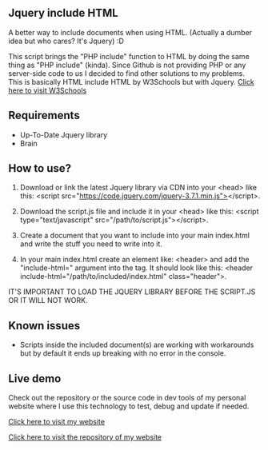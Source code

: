 ## Jquery include HTML

A better way to include documents when using HTML. (Actually a dumber idea but who cares? It's Jquery) :D

This script brings the "PHP include" function to HTML by doing the same thing as "PHP include" (kinda). Since Github is not providing PHP or any server-side code to us I decided to find other solutions to my problems.
This is basically HTML include HTML by W3Schools but with Jquery. <a href="https://www.w3schools.com/howto/howto_html_include.asp" target="blank">Click here to visit W3Schools</a>

## Requirements

- Up-To-Date Jquery library
- Brain

## How to use?

1. Download or link the latest Jquery library via CDN into your &lt;head&gt; like this: &lt;script src="https://code.jquery.com/jquery-3.7.1.min.js"></script&gt;.

2. Download the script.js file and include it in your &lt;head&gt; like this: &lt;script type="text/javascript" src="/path/to/script.js"></script&gt;.

3. Create a document that you want to include into your main index.html and write the stuff you need to write into it.

4. In your main index.html create an element like: &lt;header&gt; and add the "include-html=" argument into the tag. It should look like this: &lt;header include-html="/path/to/included/index.html" class="header"&gt;.
   
IT'S IMPORTANT TO LOAD THE JQUERY LIBRARY BEFORE THE SCRIPT.JS OR IT WILL NOT WORK.

## Known issues

- Scripts inside the included document(s) are working with workarounds but by default it ends up breaking with no error in the console.

## Live demo

Check out the repository or the source code in dev tools of my personal website where I use this technology to test, debug and update if needed.

<a href="https://szeccsa.github.io/" target="blank">Click here to visit my website</a>

<a href="https://github.com/Szeccsa/szeccsa.github.io" target="blank">Click here to visit the repository of my website</a>
